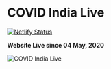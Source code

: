 # COVID India Live
[![Netlify Status](https://api.netlify.com/api/v1/badges/adb472be-3c22-4319-b093-c61739ccd9c4/deploy-status)](https://app.netlify.com/sites/covidindialive/deploys)

**Website Live since 04 May, 2020**

![COVID India Live](https://github.com/shubhkhanna/COVID-19-India-Live/blob/master/logo.png)
